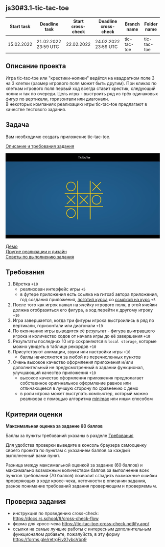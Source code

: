 ## js30#3.1-tic-tac-toe

| Start task | Deadline task        | Start cross-check | Deadline cross-check |Branch name | Folder name   |
|------------|----------------------|-------------------|----------------------|------------| ------------- |
| 15.02.2022 | 21.02.2022 23:59 UTC | 22.02.2022        | 24.02.2022 23:59 UTC |tic-tac-toe | tic-tac-toe   |

## Описание проекта
Игра tic-tac-toe или "крестики-нолики" ведётся на квадратном поле 3 на 3 клетки (размер игрового поля может быть другим). При кликах по клеткам игрового поля первый ход всегда ставит крестик, следующий нолик и так по очереди. Цель игры - выстроить ряд из трёх одинаковых фигур по вертикали, горизонтали или диагонали.  
В некоторых компаниях реализацию игры tic-tac-toe предлагают в качестве тестового задания.

## Задача
Вам необходимо создать приложение tic-tac-toe.

[Описание и требования задания](js30.md)

<kbd>![](images/js30-7.jpg)</kbd>

[Демо](https://codepen.io/yagoestevez/full/KRevzB)  
[Другие реализации и дизайн](https://freefrontend.com/javascript-tic-tac-toe-games/)  
[Советы по выполнению задания](js30-game-hints.md)  

## Требования

1. Вёрстка `+10`
   - реализован интерфейс игры `+5`
   - в футере приложения есть ссылка на гитхаб автора приложения, год создания приложения, [логотип курса](https://rs.school/images/rs_school_js.svg) со [ссылкой на курс](https://rs.school/js-stage0/) `+5`
2. После того как игрок нажал на ячейку игрового поля, в этой ячейки должна отобразиться его фигура, а ход перейти к другому игроку `+10`
3. Игра завершается, когда три фигуры игрока выстроились в ряд по вертикали, горизонтали или диагонали `+10`
4. По окончанию игры выводится её результат - фигура выигравшего игрока и количество ходов от начала игры до её завершения `+10`
5. Результаты последних 10 игр сохраняются в `local storage`, которые можно увидеть в таблице рекордов `+10`
6. Присутствуют анимации, звуки или настройки игры `+10`
   - баллы начисляются за любой из перечисленных пунктов
7. Очень высокое качество оформления приложения и/или дополнительный не предусмотренный в задании функционал, улучшающий качество приложения `+10`
   - высокое качество оформления приложения предполагает собственное оригинальное оформление равное или отличающееся в лучшую сторону по сравнению с демо
   - в роли игрока может выступать компьютер, который можно реализова с помощью алгоритма [minimax](https://en.wikipedia.org/wiki/Minimax) или иным способом

## Критерии оценки

**Максимальная оценка за задание 60 баллов**  

Баллы за пункты требований указаны в разделе [Требования](#требования)

Для удобства проверки выведите в консоль браузера самооценку своего проекта по пунктам с указанием баллов за каждый выполненный вами пункт.

Разница между максимальной оценкой за задание (60 баллов) и максимально возможным количеством баллов за выполнение всех пунктов требований (70 баллов) позволит сгладить возможные ошибки проверяющих в ходе кросс-чека, неточности в описании задания, разное понимание требований задания проверяющим и проверяемым.

## Проверка задания
- инструкция по проведению cross-check: https://docs.rs.school/#/cross-check-flow
- форма для кросс-чека https://tic-tac-toe-cross-check.netlify.app/
- ссылки на самые лучшие работы с интересным дополнительным функционалом добавьте, пожалуйста, в эту форму https://forms.gle/retrgFivX1ybcVbp9